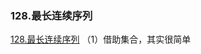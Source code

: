 ### 128.最长连续序列

[128.最长连续序列](https://leetcode-cn.com/problems/longest-consecutive-sequence/)
（1）借助集合，其实很简单

